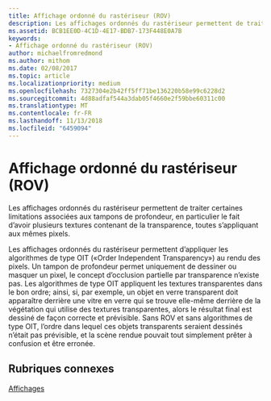 ```yaml
---
title: Affichage ordonné du rastériseur (ROV)
description: Les affichages ordonnés du rastériseur permettent de traiter certaines limitations associées aux tampons de profondeur, en particulier le fait d’avoir plusieurs textures contenant de la transparence, toutes s’appliquant aux mêmes pixels.
ms.assetid: BCB1EE0D-4C1D-4E17-BDB7-173F448E0A7B
keywords:
- Affichage ordonné du rastériseur (ROV)
author: michaelfromredmond
ms.author: mithom
ms.date: 02/08/2017
ms.topic: article
ms.localizationpriority: medium
ms.openlocfilehash: 7327304e2b42ff5ff71be136220b58e99c6228d2
ms.sourcegitcommit: 4d88adfaf544a3dab05f4660e2f59bbe60311c00
ms.translationtype: MT
ms.contentlocale: fr-FR
ms.lasthandoff: 11/13/2018
ms.locfileid: "6459094"
---
```

# <a name="rasterizer-ordered-view-rov"></a>Affichage ordonné du rastériseur (ROV)


Les affichages ordonnés du rastériseur permettent de traiter certaines limitations associées aux tampons de profondeur, en particulier le fait d’avoir plusieurs textures contenant de la transparence, toutes s’appliquant aux mêmes pixels.

Les affichages ordonnés du rastériseur permettent d’appliquer les algorithmes de type OIT («Order Independent Transparency») au rendu des pixels. Un tampon de profondeur permet uniquement de dessiner ou masquer un pixel, le concept d’occlusion partielle par transparence n’existe pas. Les algorithmes de type OIT appliquent les textures transparentes dans le bon ordre; ainsi, si, par exemple, un objet en verre transparent doit apparaître derrière une vitre en verre qui se trouve elle-même derrière de la végétation qui utilise des textures transparentes, alors le résultat final est dessiné de façon correcte et prévisible. Sans ROV et sans algorithmes de type OIT, l’ordre dans lequel ces objets transparents seraient dessinés n’était pas prévisible, et la scène rendue pouvait tout simplement prêter à confusion et être erronée.

## <a name="span-idrelated-topicsspanrelated-topics"></a><span id="related-topics"></span>Rubriques connexes


[Affichages](views.md)

 

 




